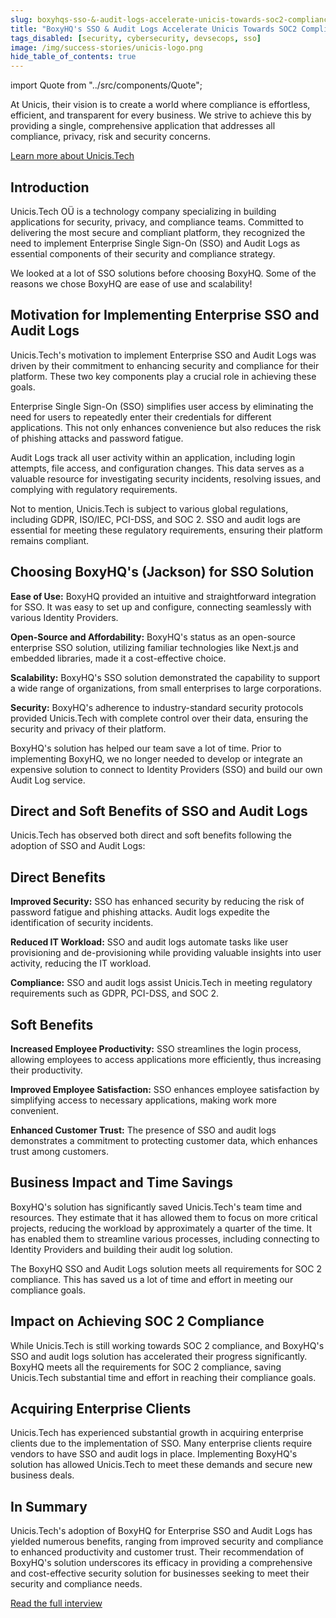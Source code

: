 ```yaml
---
slug: boxyhqs-sso-&-audit-logs-accelerate-unicis-towards-soc2-compliance
title: "BoxyHQ's SSO & Audit Logs Accelerate Unicis Towards SOC2 Compliance"
tags_disabled: [security, cybersecurity, devsecops, sso]
image: /img/success-stories/unicis-logo.png
hide_table_of_contents: true
---
```


import Quote from "../src/components/Quote";

At Unicis, their vision is to create a world where compliance is effortless, efficient, and transparent for every business. We strive to achieve this by providing a single, comprehensive application that addresses all compliance, privacy, risk and security concerns.

<div style={{ textAlign: "center" }}>
  <a href="https://www.unicis.tech/" target="_blank" className="button button-secondary">Learn more about Unicis.Tech</a>
</div>

## Introduction

Unicis.Tech OÜ is a technology company specializing in building applications for security, privacy, and compliance teams. Committed to delivering the most secure and compliant platform, they recognized the need to implement Enterprise Single Sign-On (SSO) and Audit Logs as essential components of their security and compliance strategy.

<Quote author="Predrag Tasevski" title="Founder & CEO Unicis.Tech" avatar="/img/success-stories/predrad-tasevski.jpeg">
We looked at a lot of SSO solutions before choosing BoxyHQ. Some of the reasons we chose BoxyHQ are ease of use and scalability!
</Quote>

## Motivation for Implementing Enterprise SSO and Audit Logs

Unicis.Tech's motivation to implement Enterprise SSO and Audit Logs was driven by their commitment to enhancing security and compliance for their platform. These two key components play a crucial role in achieving these goals.

Enterprise Single Sign-On (SSO) simplifies user access by eliminating the need for users to repeatedly enter their credentials for different applications. This not only enhances convenience but also reduces the risk of phishing attacks and password fatigue.

Audit Logs track all user activity within an application, including login attempts, file access, and configuration changes. This data serves as a valuable resource for investigating security incidents, resolving issues, and complying with regulatory requirements.

Not to mention, Unicis.Tech is subject to various global regulations, including GDPR, ISO/IEC, PCI-DSS, and SOC 2. SSO and audit logs are essential for meeting these regulatory requirements, ensuring their platform remains compliant.

## Choosing BoxyHQ's (Jackson) for SSO Solution

**Ease of Use:** BoxyHQ provided an intuitive and straightforward integration for SSO. It was easy to set up and configure, connecting seamlessly with various Identity Providers.

**Open-Source and Affordability:** BoxyHQ's status as an open-source enterprise SSO solution, utilizing familiar technologies like Next.js and embedded libraries, made it a cost-effective choice.

**Scalability:** BoxyHQ's SSO solution demonstrated the capability to support a wide range of organizations, from small enterprises to large corporations.

**Security:** BoxyHQ's adherence to industry-standard security protocols provided Unicis.Tech with complete control over their data, ensuring the security and privacy of their platform.

<Quote author="Predrag Tasevski" title="Founder & CEO Unicis.Tech" avatar="/img/success-stories/predrad-tasevski.jpeg">
  BoxyHQ's solution has helped our team save a lot of time. Prior to implementing BoxyHQ, we no longer needed to develop or integrate an expensive solution to connect to Identity Providers (SSO) and build our own Audit Log service.
</Quote>

## Direct and Soft Benefits of SSO and Audit Logs

Unicis.Tech has observed both direct and soft benefits following the adoption of SSO and Audit Logs:

## Direct Benefits

**Improved Security:** SSO has enhanced security by reducing the risk of password fatigue and phishing attacks. Audit logs expedite the identification of security incidents.

**Reduced IT Workload:** SSO and audit logs automate tasks like user provisioning and de-provisioning while providing valuable insights into user activity, reducing the IT workload.

**Compliance:** SSO and audit logs assist Unicis.Tech in meeting regulatory requirements such as GDPR, PCI-DSS, and SOC 2.

## Soft Benefits

**Increased Employee Productivity:** SSO streamlines the login process, allowing employees to access applications more efficiently, thus increasing their productivity.

**Improved Employee Satisfaction:** SSO enhances employee satisfaction by simplifying access to necessary applications, making work more convenient.

**Enhanced Customer Trust:** The presence of SSO and audit logs demonstrates a commitment to protecting customer data, which enhances trust among customers.

## Business Impact and Time Savings

BoxyHQ's solution has significantly saved Unicis.Tech's team time and resources. They estimate that it has allowed them to focus on more critical projects, reducing the workload by approximately a quarter of the time. It has enabled them to streamline various processes, including connecting to Identity Providers and building their audit log solution.

<Quote author="Predrag Tasevski" title="Founder & CEO Unicis.Tech" avatar="/img/success-stories/predrad-tasevski.jpeg">
  The BoxyHQ SSO and Audit Logs solution meets all requirements for SOC 2 compliance. This has saved us a lot of time and effort in meeting our compliance goals.
</Quote>

## Impact on Achieving SOC 2 Compliance

While Unicis.Tech is still working towards SOC 2 compliance, and BoxyHQ's SSO and audit logs solution has accelerated their progress significantly. BoxyHQ meets all the requirements for SOC 2 compliance, saving Unicis.Tech substantial time and effort in reaching their compliance goals.

## Acquiring Enterprise Clients

Unicis.Tech has experienced substantial growth in acquiring enterprise clients due to the implementation of SSO. Many enterprise clients require vendors to have SSO and audit logs in place. Implementing BoxyHQ's solution has allowed Unicis.Tech to meet these demands and secure new business deals.

## In Summary

Unicis.Tech's adoption of BoxyHQ for Enterprise SSO and Audit Logs has yielded numerous benefits, ranging from improved security and compliance to enhanced productivity and customer trust. Their recommendation of BoxyHQ's solution underscores its efficacy in providing a comprehensive and cost-effective security solution for businesses seeking to meet their security and compliance needs.

<div style={{ textAlign: "center" }}>
  <a href="/blog/unicis-tech-unlocks-security-with-boxyhq-a-conversation-with-the-founder" className="button button-secondary">Read the full interview</a>
</div>
